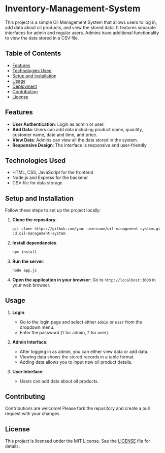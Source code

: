 # Inventory-Management-System

This project is a simple Oil Management System that allows users to log in, add data about oil products, and view the stored data. It features separate interfaces for admin and regular users. Admins have additional functionality to view the data stored in a CSV file.

## Table of Contents
- [Features](#features)
- [Technologies Used](#technologies-used)
- [Setup and Installation](#setup-and-installation)
- [Usage](#usage)
- [Deployment](#deployment)
- [Contributing](#contributing)
- [License](#license)

## Features
- **User Authentication**: Login as admin or user.
- **Add Data**: Users can add data including product name, quantity, customer name, date and time, and price.
- **View Data**: Admins can view all the data stored in the system.
- **Responsive Design**: The interface is responsive and user-friendly.

## Technologies Used
- HTML, CSS, JavaScript for the frontend
- Node.js and Express for the backend
- CSV file for data storage

## Setup and Installation
Follow these steps to set up the project locally:

1. **Clone the repository**:
    ```bash
    git clone https://github.com/your-username/oil-management-system.git
    cd oil-management-system
    ```

2. **Install dependencies**:
    ```bash
    npm install
    ```

3. **Run the server**:
    ```bash
    node app.js
    ```

4. **Open the application in your browser**:
    Go to `http://localhost:3000` in your web browser.

## Usage
1. **Login**:
    - Go to the login page and select either `admin` or `user` from the dropdown menu.
    - Enter the password (`1` for admin, `2` for user).

2. **Admin Interface**:
    - After logging in as admin, you can either view data or add data.
    - Viewing data shows the stored records in a table format.
    - Adding data allows you to input new oil product details.

3. **User Interface**:
    - Users can add data about oil products.


## Contributing
Contributions are welcome! Please fork the repository and create a pull request with your changes.

## License
This project is licensed under the MIT License. See the [LICENSE](LICENSE) file for details.

